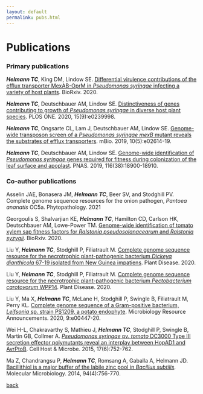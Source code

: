 ```yaml
---
layout: default
permalink: pubs.html
---
```


# Publications

### Primary publications

***Helmann TC***, King DM, Lindow SE. [Differential virulence contributions of the efflux transporter MexAB-OprM in *Pseudomonas syringae* infecting a variety of host plants](https://doi.org/10.1101/2020.03.04.959429). BioRxiv. 2020. 

***Helmann TC***, Deutschbauer AM, Lindow SE. [Distinctiveness of genes contributing to growth of *Pseudomonas syringae* in diverse host plant species](https://doi.org/10.1371/journal.pone.0239998). PLOS ONE. 2020, 15(9):e0239998. 

***Helmann TC***, Ongsarte CL, Lam J, Deutschbauer AM, Lindow SE. [Genome-wide transposon screen of a *Pseudomonas syringae mexB* mutant reveals the substrates of efflux transporters](https://doi.org/10.1128/mBio.02614-19
). mBio. 2019, 10(5):e02614-19.

***Helmann TC***, Deutschbauer AM, Lindow SE. [Genome-wide identification of *Pseudomonas syringae* genes required for fitness during colonization of the leaf surface and apoplast](https://doi.org/10.1073/pnas.1908858116
). PNAS. 2019, 116(38):18900-18910.

### Co-author publications

Asselin JAE, Bonasera JM, ***Helmann TC***, Beer SV, and Stodghill PV. Complete genome sequence resources for the onion pathogen, *Pantoea ananatis* OC5a. Phytopathology. 2021

Georgoulis S, Shalvarjian KE, ***Helmann TC***, Hamilton CD, Carlson HK, Deutschbauer AM, Lowe-Power TM. [Genome-wide identification of tomato xylem sap fitness factors for *Ralstonia pseudosolanacearum* and *Ralstonia syzygii*](https://doi.org/10.1101/2020.08.31.276741). BioRxiv. 2020.

Liu Y, ***Helmann TC***, Stodghill P, Filiatrault M. [Complete genome sequence resource for the necrotrophic plant-pathogenic bacterium *Dickeya dianthicola* 67-19 isolated from New Guinea impatiens](https://doi.org/10.1094/PDIS-09-20-1968-A). Plant Disease. 2020.

Liu Y, ***Helmann TC***, Stodghill P, Filiatrault M. [Complete genome sequence resource for the necrotrophic plant-pathogenic bacterium *Pectobacterium carotovorum* WPP14](https://doi.org/10.1094/PDIS-05-20-1059-A). Plant Disease. 2020.

Liu Y, Ma X, ***Helmann TC***, McLane H, Stodghill P, Swingle B, Filiatrault M, Perry KL. [Complete genome sequence of a Gram-positive bacterium, *Leifsonia* sp. strain PS1209, a potato endophyte](https://doi.org/10.1128/MRA.00447-20). Microbiology Resource Announcements. 2020, 9:e00447-20.

Wei H-L, Chakravarthy S, Mathieu J, ***Helmann TC***, Stodghill P, Swingle B, Martin GB, Collmer A. [*Pseudomonas syringae* pv. *tomato* DC3000 Type III secretion effector polymutants reveal an interplay between HopAD1 and AvrPtoB](https://doi.org/10.1016/j.chom.2015.05.007). Cell Host & Microbe. 2015, 17(6):752-762.

Ma Z, Chandrangsu P, ***Helmann TC***, Romsang A, Gaballa A, Helmann JD. [Bacillithiol is a major buffer of the labile zinc pool in *Bacillus subtilis*](https://doi.org/10.1111/mmi.12794). Molecular Microbiology. 2014, 94(4):756-770.


[back](./)